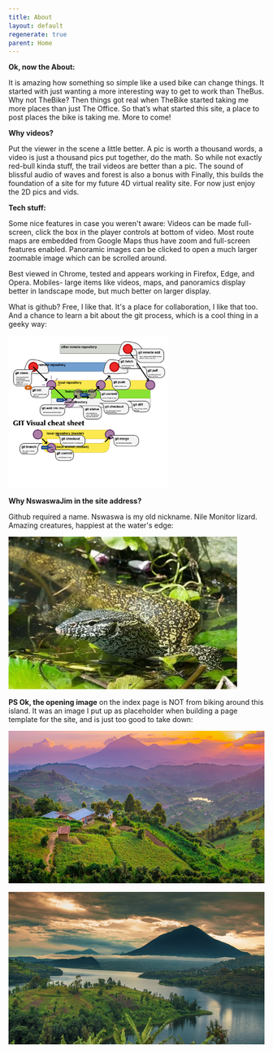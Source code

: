 ```yaml
---
title: About
layout: default
regenerate: true
parent: Home
---
```




**Ok, now the About:**  

It is amazing how something so simple like a used bike can change things.  It started with just wanting a more interesting way to get to work than TheBus. Why not TheBike?  Then things got real when TheBike started taking me more places than just The Office.  So that’s what started this site, a place to post places the bike is taking me.  More to come!


**Why videos?**  

Put the viewer in the scene a little better.  A pic is worth a thousand words, a video is just a thousand pics put together, do the math.  So while not exactly red-bull kinda stuff, the trail videos are better than a pic.  The sound of blissful audio of waves and forest is also a bonus with Finally, this builds the foundation of a site for my future 4D virtual reality site.  For now just enjoy the 2D pics and vids.

**Tech stuff:**

Some nice features in case you weren't aware:
Videos can be made full-screen, click the box in the player controls at bottom of video.
Most route maps are embedded from Google Maps thus have zoom and full-screen features enabled. 
Panoramic images can be clicked to open a much larger zoomable image which can be scrolled around.  

Best viewed in Chrome, tested and appears working in Firefox, Edge, and Opera.  Mobiles- large items like videos, maps, and panoramics display better in landscape mode, but much better on larger display.

What is github?  Free, I like that.  It's a place for collaboration, I like that too.  And a chance to learn a bit about the git process, which is a cool thing in a geeky way:  

<p><img src="../images/gitprocess.png" height="300" title="git process" /><br /></p>



**Why NswaswaJim in the site address?**

Github required a name.  Nswaswa is my old nickname.  Nile Monitor lizard.  Amazing creatures, happiest at the water's edge:  

<p><img src="../images/nswaswa1.webp" height="300" title="Nswaswa, Nile Monitor Lizard" /><br /></p>


**PS Ok, the opening image** on the index page is NOT from biking around this island.  It was an image I put up as placeholder when building a page template for the site, and is just too good to take down:</p>

<p><img src="../images/muhabura.jpg" height="300" title="Muhabura, the guide" /><br /></p>

<p><img src="../images/muhabura1.jpg" height="300" title="Muhabura, the guide, lakeview" /><br /></p>
<!--stackedit_data:
eyJoaXN0b3J5IjpbLTE0MjM4NTQ3OTFdfQ==
-->